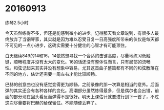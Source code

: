 # 20160913

练琴2.5小时

今天虽然练得不多，但还是能感到微小的进步。记得那天看文章说到，有很多人最终放弃了当钢琴家，其实就是因为难以忍受日复一日高强度所带来的仅仅是每天都不可见的一点小进步，这确实需要十分健壮的心智才有可能顶住。

白天继续849的14和16，14依然想寻找一个合适的击键高度，尽量地练习低触键，顺畅程度并没有太大的变化。16的话还没有整体性而言，只有局部的流畅性。和弦记起来其实并没有想象中容易，尤其这首曲子整篇都有不同的和弦散落在不同的地方，估计还需要一周左右才能比较顺畅。

巴赫的创意曲也没有感觉变得更为顺畅，之前录像的那一次算是相当的意外。后面弹的其实还会有各种各样的变化。高潮部分虽然练得最多，但是偶尔也会出错，前面的部分现在回头看反而弹得不是很好。明天上课估计就要进行到下一首了，不过这次尽量要将巴赫的给保留住。不能随便丢弃了。

